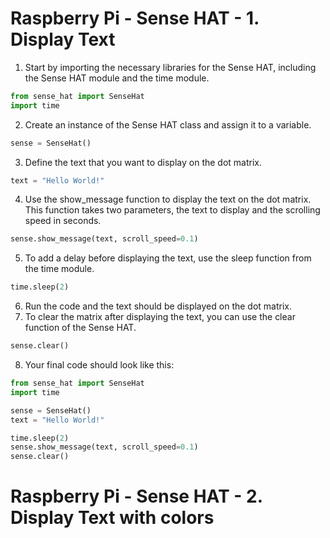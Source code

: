 # Raspberry Pi - Sense HAT - 1. Display Text

1. Start by importing the necessary libraries for the Sense HAT, including the Sense HAT module and the time module.
```python
from sense_hat import SenseHat
import time
```
2. Create an instance of the Sense HAT class and assign it to a variable.
```python
sense = SenseHat()
```
3. Define the text that you want to display on the dot matrix.
```python
text = "Hello World!"
```
4. Use the show_message function to display the text on the dot matrix. This function takes two parameters, the text to display and the scrolling speed in seconds.
```python
sense.show_message(text, scroll_speed=0.1)
```
5. To add a delay before displaying the text, use the sleep function from the time module.
```python
time.sleep(2)
```
6. Run the code and the text should be displayed on the dot matrix.
7. To clear the matrix after displaying the text, you can use the clear function of the Sense HAT.
```python
sense.clear()
```
8. Your final code should look like this:
```python
from sense_hat import SenseHat
import time

sense = SenseHat()
text = "Hello World!"

time.sleep(2)
sense.show_message(text, scroll_speed=0.1)
sense.clear()
```
# Raspberry Pi - Sense HAT - 2. Display Text with colors
